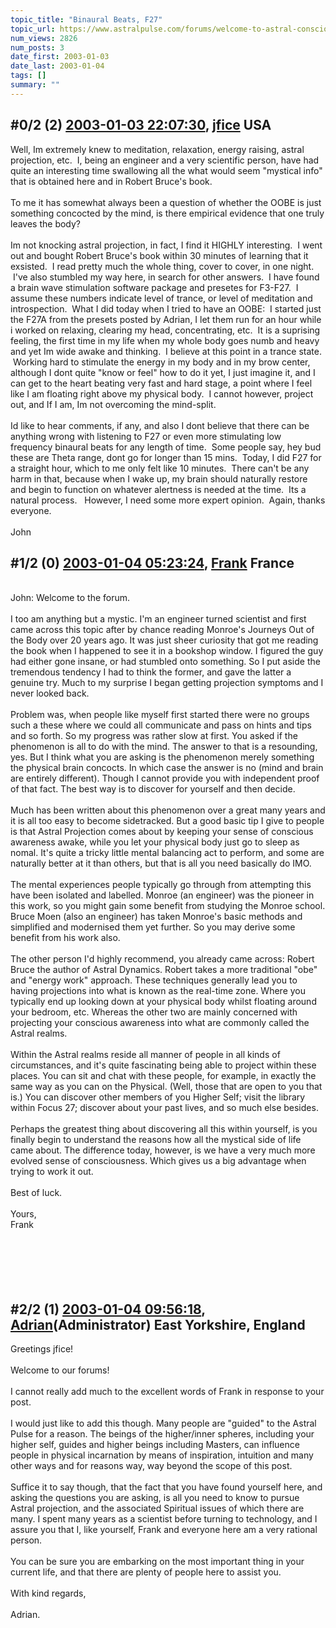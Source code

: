 ```yaml
---
topic_title: "Binaural Beats, F27"
topic_url: https://www.astralpulse.com/forums/welcome-to-astral-consciousness!/binaural-beats-f27
num_views: 2826
num_posts: 3
date_first: 2003-01-03
date_last: 2003-01-04
tags: []
summary: ""
---
```


## \#0/2 (2) [2003-01-03 22:07:30](https://www.astralpulse.com/forums/index.php?msg=118744), [jfice](https://www.astralpulse.com/forums/profile/?u=1680) USA ##
<section>
Well, Im extremely knew to meditation, relaxation, energy raising, astral projection, etc.  I, being an engineer and a very scientific person, have had quite an interesting time swallowing all the what would seem "mystical info" that is obtained here and in Robert Bruce's book.
<br>
<br>
To me it has somewhat always been a question of whether the OOBE is just something concocted by the mind, is there empirical evidence that one truly leaves the body?
<br>
<br>
Im not knocking astral projection, in fact, I find it HIGHLY interesting.  I went out and bought Robert Bruce's book within 30 minutes of learning that it exsisted.  I read pretty much the whole thing, cover to cover, in one night.  I've also stumbled my way here, in search for other answers.  I have found a brain wave stimulation software package and presetes for F3-F27.  I assume these numbers indicate level of trance, or level of meditation and introspection.  What I did today when I tried to have an OOBE:  I started just the F27A from the presets posted by Adrian, I let them run for an hour while i worked on relaxing, clearing my head, concentrating, etc.  It is a suprising feeling, the first time in my life when my whole body goes numb and heavy and yet Im wide awake and thinking.  I believe at this point in a trance state.  Working hard to stimulate the energy in my body and in my brow center, although I dont quite "know or feel" how to do it yet, I just imagine it, and I can get to the heart beating very fast and hard stage, a point where I feel like I am floating right above my physical body.  I cannot however, project out, and If I am, Im not overcoming the mind-split.
<br>
<br>
Id like to hear comments, if any, and also I dont believe that there can be anything wrong with listening to F27 or even more stimulating low frequency binaural beats for any length of time.  Some people say, hey bud these are Theta range, dont go for longer than 15 mins.  Today, I did F27 for a straight hour, which to me only felt like 10 minutes.  There can't be any harm in that, because when I wake up, my brain should naturally restore and begin to function on whatever alertness is needed at the time.  Its a natural process.   However, I need some more expert opinion.  Again, thanks everyone.
<br>
<br>
John
</section>

## \#1/2 (0) [2003-01-04 05:23:24](https://www.astralpulse.com/forums/index.php?msg=19623), [Frank](https://www.astralpulse.com/forums/profile/?u=359) France ##
<section>
<br>
John: Welcome to the forum.
<br>
<br>
I too am anything but a mystic. I'm an engineer turned scientist and first came across this topic after by chance reading Monroe's Journeys Out of the Body over 20 years ago. It was just sheer curiosity that got me reading the book when I happened to see it in a bookshop window. I figured the guy had either gone insane, or had stumbled onto something. So I put aside the tremendous tendency I had to think the former, and gave the latter a genuine try. Much to my surprise I began getting projection symptoms and I never looked back.
<br>
<br>
Problem was, when people like myself first started there were no groups such a these where we could all communicate and pass on hints and tips and so forth. So my progress was rather slow at first. You asked if the phenomenon is all to do with the mind. The answer to that is a resounding, yes. But I think what you are asking is the phenomenon merely something the physical brain concocts. In which case the answer is no (mind and brain are entirely different). Though I cannot provide you with independent proof of that fact. The best way is to discover for yourself and then decide.
<br>
<br>
Much has been written about this phenomenon over a great many years and it is all too easy to become sidetracked. But a good basic tip I give to people is that Astral Projection comes about by keeping your sense of conscious awareness awake, while you let your physical body just go to sleep as nomal. It's quite a tricky little mental balancing act to perform, and some are naturally better at it than others, but that is all you need basically do IMO.
<br>
<br>
The mental experiences people typically go through from attempting this have been isolated and labelled. Monroe (an engineer) was the pioneer in this work, so you might gain some benefit from studying the Monroe school. Bruce Moen (also an engineer) has taken Monroe's basic methods and simplified and modernised them yet further. So you may derive some benefit from his work also.
<br>
<br>
The other person I'd highly recommend, you already came across: Robert Bruce the author of Astral Dynamics. Robert takes a more traditional "obe" and "energy work" approach. These techniques generally lead you to having projections into what is known as the real-time zone. Where you typically end up looking down at your physical body whilst floating around your bedroom, etc. Whereas the other two are mainly concerned with projecting your conscious awareness into what are commonly called the Astral realms.
<br>
<br>
Within the Astral realms reside all manner of people in all kinds of circumstances, and it's quite fascinating being able to project within these places. You can sit and chat with these people, for example, in exactly the same way as you can on the Physical. (Well, those that are open to you that is.) You can discover other members of you Higher Self; visit the library within Focus 27; discover about your past lives, and so much else besides.
<br>
<br>
Perhaps the greatest thing about discovering all this within yourself, is you finally begin to understand the reasons how all the mystical side of life came about. The difference today, however, is we have a very much more evolved sense of consciousness. Which gives us a big advantage when trying to work it out.
<br>
<br>
Best of luck.
<br>
<br>
Yours,
<br>
Frank
<br>
<br>
<br>
<br>
<br>
<br>
</section>

## \#2/2 (1) [2003-01-04 09:56:18](https://www.astralpulse.com/forums/index.php?msg=19632), [Adrian](https://www.astralpulse.com/forums/profile/?u=31)(Administrator) East Yorkshire, England ##
<section>
Greetings jfice!
<br>
<br>
Welcome to our forums!
<br>
<br>
I cannot really add much to the excellent words of Frank in response to your post.
<br>
<br>
I would just like to add this though. Many people are "guided" to the Astral Pulse for a reason. The beings of the higher/inner spheres, including your higher self, guides and higher beings including Masters, can influence people in physical incarnation by means of inspiration, intuition and many other ways and for reasons way, way beyond the scope of this post.
<br>
<br>
Suffice it to say though, that the fact that you have found yourself here, and asking the questions you are asking, is all you need to know to pursue Astral projection, and the associated Spiritual issues of which there are many. I spent many years as a scientist before turning to technology, and I assure you that I, like yourself, Frank and everyone here am a very rational person.
<br>
<br>
You can be sure you are embarking on the most important thing in your current life, and that there are plenty of people here to assist you.
<br>
<br>
With kind regards,
<br>
<br>
Adrian.
<br>
<br>
<br>
</section>